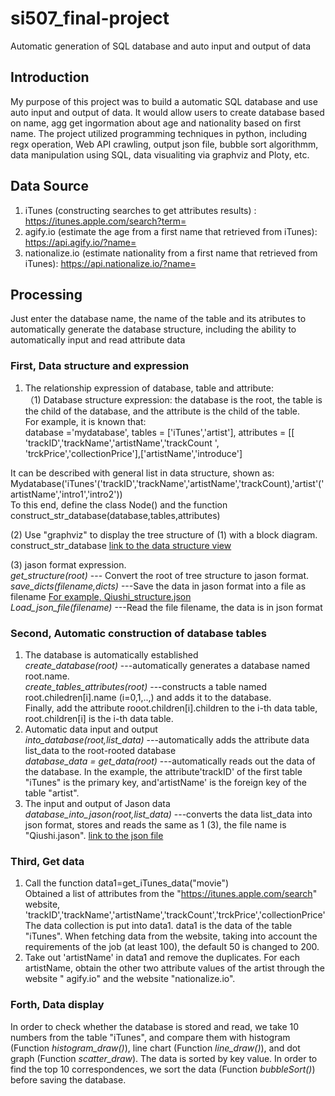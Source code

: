 # si507_final-project
Automatic generation of SQL database and auto input and output of data

## Introduction
My purpose of this project was to build a automatic SQL database and use auto input and output of data. It would allow users to create database based on name, agg get ingormation about age and nationality based on first name. The project utilized programming techniques in python, including regx operation, Web API crawling, output json file, bubble sort algorithmm, data manipulation using SQL, data visualiting via graphviz and Ploty, etc.

## Data Source
1. iTunes (constructing searches to get attributes results) : https://itunes.apple.com/search?term= 
3. agify.io (estimate the age from a first name that retrieved from iTunes): https://api.agify.io/?name=
4. nationalize.io (estimate nationality from a first name that retrieved from iTunes): https://api.nationalize.io/?name=


## Processing
Just enter the database name, the name of the table and its atributes to automatically generate the database structure, including the ability to automatically input and read attribute data
### First, Data structure and expression
1. The relationship expression of database, table and attribute:  
  （1) Database structure expression: the database is the root, the table is the child of the database, and the attribute is the child of the table.  
    For example, it is known that:  
      database ='mydatabase',
      tables = ['iTunes','artist'],
      attributes = [[ 'trackID','trackName','artistName','trackCount ', 'trckPrice','collectionPrice'],['artistName','introduce']
   
  It can be described with general list in data structure, shown as:
     Mydatabase('iTunes'('trackID','trackName','artistName','trackCount),'artist'('artistName','intro1','intro2'))  
  To this end, define the class Node() and the function construct_str_database(database,tables,attributes)  
  
  (2) Use "graphviz" to display the tree structure of (1) with a block diagram.  
  construct_str_database [link to the data structure view](database_structure.gv.pdf)  
 
  (3) jason format expression.   
*get_structure(root)* --- Convert the root of tree structure to jason format.   
*save_dicts(filename,dicts)* ---Save the data in jason format into a file as filename [For example, Qiushi_structure.json]( Qiushi_structure.jason)   
*Load_json_file(filename)* ---Read the file filename, the data is in json format  
### Second, Automatic construction of database tables
1. The database is automatically established  
*create_database(root)* ---automatically generates a database named root.name.   
*create_tables_attributes(root)* ---constructs a table named root.chiledren[i].name (i=0,1,..,) and adds it to the database.   
Finally, add the attribute rooot.children[i].children to the i-th data table, root.children[i] is the i-th data table.
2. Automatic data input and output  
*into_database(root,list_data)* ---automatically adds the attribute data list_data to the root-rooted database  
*database_data = get_data(root)* ---automatically reads out the data of the database. In the example, the attribute'trackID' of the first table "iTunes" is the primary key, and'artistName' is the foreign key of the table "artist".  
3. The input and output of Jason data  
*database_into_jason(root,list_data)* ---converts the data list_data into json format, stores and reads the same as 1 (3), the file name is "Qiushi.jason". [link to the json file]( Qiushi_structure.jason)   
### Third, Get data
1. Call the function data1=get_iTunes_data("movie")  
Obtained a list of attributes from the "https://itunes.apple.com/search" website, 'trackID','trackName','artistName','trackCount','trckPrice','collectionPrice'  
The data collection is put into data1. data1 is the data of the table "iTunes". When fetching data from the website, taking into account the requirements of the job (at least 100), the default 50 is changed to 200.  
 2. Take out 'artistName' in data1 and remove the duplicates. For each artistName, obtain the other two attribute values of the artist through the website " agify.io" and the website "nationalize.io".  
### Forth, Data display
In order to check whether the database is stored and read, we take 10 numbers from the table "iTunes", and compare them with histogram (Function *histogram_draw()*), line chart (Function *line_draw()*), and dot graph (Function *scatter_draw*). The data is sorted by key value. In order to find the top 10 correspondences, we sort the data (Function *bubbleSort()*) before saving the database.

